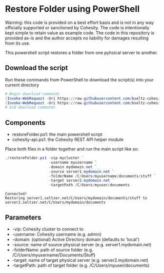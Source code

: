 # Restore Folder using PowerShell

Warning: this code is provided on a best effort basis and is not in any way officially supported or sanctioned by Cohesity. The code is intentionally kept simple to retain value as example code. The code in this repository is provided as-is and the author accepts no liability for damages resulting from its use.

This powershell script restores a folder from one pyhsical server to another.

## Download the script

Run these commands from PowerShell to download the script(s) into your current directory

```powershell
# Begin download commands
(Invoke-WebRequest -Uri https://raw.githubusercontent.com/bseltz-cohesity/scripts/master/powershell/restoreFolder/restoreFolder.ps1).content | Out-File restoreFolder.ps1; (Get-Content restoreFolder.ps1) | Set-Content restoreFolder.ps1
(Invoke-WebRequest -Uri https://raw.githubusercontent.com/bseltz-cohesity/scripts/master/powershell/restoreFolder/cohesity-api.ps1).content | Out-File cohesity-api.ps1; (Get-Content cohesity-api.ps1) | Set-Content cohesity-api.ps1
# End download commands
```

## Components

* restoreFolder.ps1: the main powershell script
* cohesity-api.ps1: the Cohesity REST API helper module

Place both files in a folder together and run the main script like so:

```powershell
./restoreFolder.ps1 -vip mycluster `
                    -username myusername `
                    -domain mydomain.net `
                    -source server1.mydomain.net `
                    -folderName /C/Users/myusername/documents/stuff `
                    -target server2.mydomain.net `
                    -targetPath /C/Users/myuser/documents
```

```text
Connected!
Restoring server1.seltzer.net/C/Users/mydomain/documents/stuff to server2.seltzer.net/C/Users/mydomain/documents
```

## Parameters

* -vip: Cohesity cluster to connect to
* -username: Cohesity username (e.g. admin)
* -domain: (optional) Active Directory domain (defaults to 'local')
* -source: name of source physical server (e.g. server1.mydomain.net)
* -folderName: path of source folder (e.g. /C/Users/myusername/Documents/Stuff)
* -target: name of target physical server (e.g. server2.mydomain.net)
* -targetPath: path of target folder (e.g. /C/Users/myuser/documents)
